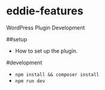 # eddie-features
WordPress Plugin Development

##setup
- How to set up the plugin.

#development

- `npm install && composer install`
- `npm run dev`